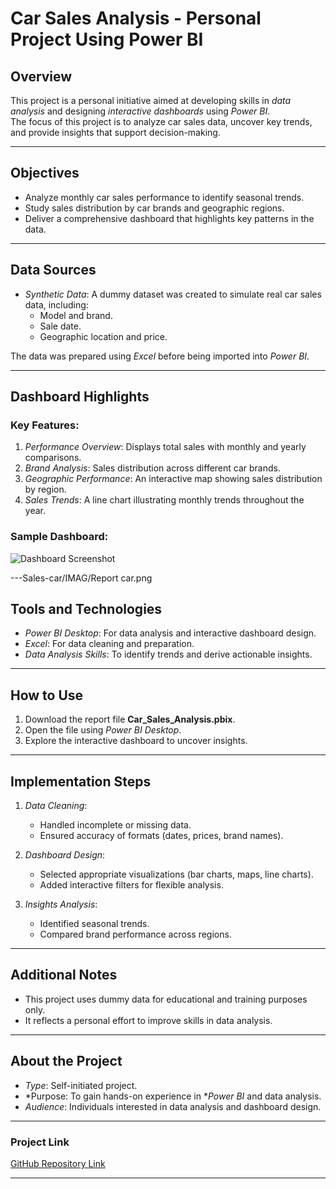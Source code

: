 # Car Sales Analysis - Personal Project Using Power BI

## Overview
This project is a personal initiative aimed at developing skills in *data analysis* and designing *interactive dashboards* using *Power BI*.  
The focus of this project is to analyze car sales data, uncover key trends, and provide insights that support decision-making.

---

## Objectives
- Analyze monthly car sales performance to identify seasonal trends.  
- Study sales distribution by car brands and geographic regions.  
- Deliver a comprehensive dashboard that highlights key patterns in the data.

---

## Data Sources
- *Synthetic Data*: A dummy dataset was created to simulate real car sales data, including:  
  - Model and brand.  
  - Sale date.  
  - Geographic location and price.  

The data was prepared using *Excel* before being imported into *Power BI*.

---

## Dashboard Highlights
### Key Features:
1. *Performance Overview*: Displays total sales with monthly and yearly comparisons.  
2. *Brand Analysis*: Sales distribution across different car brands.  
3. *Geographic Performance*: An interactive map showing sales distribution by region.  
4. *Sales Trends*: A line chart illustrating monthly trends throughout the year.

### Sample Dashboard:
![Dashboard Screenshot](Sales-car/IMAG/Reportcar.png)

---Sales-car/IMAG/Report car.png

## Tools and Technologies
- *Power BI Desktop*: For data analysis and interactive dashboard design.  
- *Excel*: For data cleaning and preparation.  
- *Data Analysis Skills*: To identify trends and derive actionable insights.

---

## How to Use
1. Download the report file **Car_Sales_Analysis.pbix**.  
2. Open the file using *Power BI Desktop*.  
3. Explore the interactive dashboard to uncover insights.

---

## Implementation Steps
1. *Data Cleaning*:  
   - Handled incomplete or missing data.  
   - Ensured accuracy of formats (dates, prices, brand names).  

2. *Dashboard Design*:  
   - Selected appropriate visualizations (bar charts, maps, line charts).  
   - Added interactive filters for flexible analysis.  

3. *Insights Analysis*:  
   - Identified seasonal trends.  
   - Compared brand performance across regions.

---

## Additional Notes
- This project uses dummy data for educational and training purposes only.  
- It reflects a personal effort to improve skills in data analysis.

---

## About the Project
- *Type*: Self-initiated project.  
- *Purpose: To gain hands-on experience in **Power BI* and data analysis.  
- *Audience*: Individuals interested in data analysis and dashboard design.

---

### Project Link
[GitHub Repository Link](https://github.com/hashemhussienalialrbee/Report-Car-sales)

---
